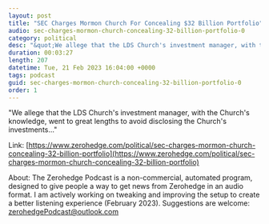 ```yaml
---
layout: post
title: "SEC Charges Mormon Church For Concealing $32 Billion Portfolio"
audio: sec-charges-mormon-church-concealing-32-billion-portfolio-0
category: political
desc: "&quot;We allege that the LDS Church's investment manager, with the Church's knowledge, went to great lengths to avoid disclosing the Church's investments...&quot;"
duration: 00:03:27
length: 207
datetime: Tue, 21 Feb 2023 16:04:00 +0000
tags: podcast
guid: sec-charges-mormon-church-concealing-32-billion-portfolio-0
order: 1
---
```

&quot;We allege that the LDS Church's investment manager, with the Church's knowledge, went to great lengths to avoid disclosing the Church's investments...&quot;

Link: [https://www.zerohedge.com/political/sec-charges-mormon-church-concealing-32-billion-portfolio](https://www.zerohedge.com/political/sec-charges-mormon-church-concealing-32-billion-portfolio)

About: The Zerohedge Podcast is a non-commercial, automated program, designed to give people a way to get news from Zerohedge in an audio format.  I am actively working on tweaking and improving the setup to create a better listening experience (February 2023).  Suggestions are welcome: [zerohedgePodcast@outlook.com](mailto:zerohedgePodcast@outlook.com)